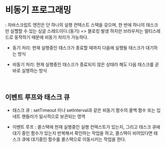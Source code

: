 # 비동기 프로그래밍

: 자바스크립트 엔진은 단 하나의 실행 컨텍스트 스택을 갖으며, 한 번에 하나의 태스크만 실핼할 수 있는 싱글 스레드이다.(동기) => 블로킹 발생
하지만 브라우저는 멀티스레드로 동작하기 때문에 비동기 처리가 가능하다.

- 동기 처리:
  현재 실행중인 태스크가 종료할 때까지 다음에 실행될 태스크가 대기하는 방식

- 비동기 처리:
  현재 실행중인 태스크가 종료되지 않은 상태라 해도 다음 태스크를 곧바로 실행하는 방식

<br/>

## 이벤트 루프와 태스크 큐

- 태스크 큐
  : setTimeout 이나 setInterval과 같은 비동기 함수의 콜백 함수 또는 입네트 핸들러가 일시적으로 보관되는 영역

- 이벤트 루프
  : 콜스택에 현재 실행중인 실행 컨텍스트가 있는지, 그리고 태스크 큐에 대기 중인 함수가 있는지 반복해서 확인하는 작업을 하고, 콜스택이 비어있다면 태스크 큐에 대기중인 함수를 콜스택으로 이동시키는 작업을 한다.
